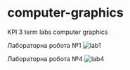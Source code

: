 # computer-graphics
KPI 3 term labs computer graphics

Лабораторна робота №1
![lab1](https://imgur.com/92LEb6h)

Лабораторна робота №4
![lab4](https://imgur.com/iDqOaY9)

